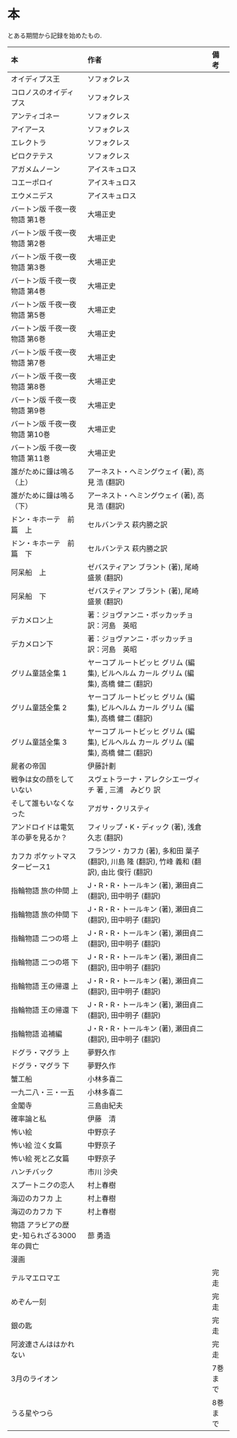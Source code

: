 # 本
とある期間から記録を始めたもの.  

| 本 | 作者 | 備考 |
| :--- | :--- | :--- |
| オイディプス王 | ソフォクレス ||
| コロノスのオイディプス | ソフォクレス ||
| アンティゴネー | ソフォクレス ||
| アイアース | ソフォクレス ||
| エレクトラ | ソフォクレス ||
| ピロクテテス | ソフォクレス ||
| アガメムノーン | アイスキュロス ||
| コエーポロイ | アイスキュロス ||
| エウメニデス | アイスキュロス ||
| バートン版 千夜一夜物語 第1巻 | 大場正史 ||
| バートン版 千夜一夜物語 第2巻 | 大場正史 ||
| バートン版 千夜一夜物語 第3巻 | 大場正史 ||
| バートン版 千夜一夜物語 第4巻 | 大場正史 ||
| バートン版 千夜一夜物語 第5巻 | 大場正史 ||
| バートン版 千夜一夜物語 第6巻 | 大場正史 ||
| バートン版 千夜一夜物語 第7巻 | 大場正史 ||
| バートン版 千夜一夜物語 第8巻 | 大場正史 ||
| バートン版 千夜一夜物語 第9巻 | 大場正史 ||
| バートン版 千夜一夜物語 第10巻 | 大場正史 ||
| バートン版 千夜一夜物語 第11巻 | 大場正史 ||
| 誰がために鐘は鳴る（上） | アーネスト・ヘミングウェイ (著), 高見 浩 (翻訳) ||
| 誰がために鐘は鳴る（下） | アーネスト・ヘミングウェイ (著), 高見 浩 (翻訳) ||
| ドン・キホーテ　前篇　上 | セルバンテス 萩内勝之訳 ||
| ドン・キホーテ　前篇　下 | セルバンテス 萩内勝之訳 ||
| 阿呆船　上 | ゼバスティアン ブラント (著), 尾崎 盛景 (翻訳) ||
| 阿呆船　下 | ゼバスティアン ブラント (著), 尾崎 盛景 (翻訳) ||
| デカメロン上 | 著：ジョヴァンニ・ボッカッチョ　訳：河島　英昭 ||
| デカメロン下 | 著：ジョヴァンニ・ボッカッチョ　訳：河島　英昭 ||
| グリム童話全集 1 | ヤーコプ ルートビッヒ グリム (編集), ビルヘルム カール グリム (編集), 高橋 健二 (翻訳) ||
| グリム童話全集 2 | ヤーコプ ルートビッヒ グリム (編集), ビルヘルム カール グリム (編集), 高橋 健二 (翻訳) ||
| グリム童話全集 3 | ヤーコプ ルートビッヒ グリム (編集), ビルヘルム カール グリム (編集), 高橋 健二 (翻訳) ||
| 屍者の帝国 | 伊藤計劃 ||
| 戦争は女の顔をしていない | スヴェトラーナ・アレクシエーヴィチ 著 , 三浦　みどり 訳 ||
| そして誰もいなくなった | アガサ・クリスティ ||
| アンドロイドは電気羊の夢を見るか？ | フィリップ・K・ディック (著), 浅倉久志 (翻訳) ||
| カフカ ポケットマスターピース1 | フランツ・カフカ (著), 多和田 葉子 (翻訳), 川島 隆 (翻訳), 竹峰 義和 (翻訳), 由比 俊行 (翻訳) ||
| 指輪物語 旅の仲間 上 | J・R・R・トールキン (著), 瀬田貞二 (翻訳), 田中明子 (翻訳) ||
| 指輪物語 旅の仲間 下 | J・R・R・トールキン (著), 瀬田貞二 (翻訳), 田中明子 (翻訳) ||
| 指輪物語 二つの塔 上 | J・R・R・トールキン (著), 瀬田貞二 (翻訳), 田中明子 (翻訳) ||
| 指輪物語 二つの塔 下 | J・R・R・トールキン (著), 瀬田貞二 (翻訳), 田中明子 (翻訳) ||
| 指輪物語 王の帰還 上 | J・R・R・トールキン (著), 瀬田貞二 (翻訳), 田中明子 (翻訳) ||
| 指輪物語 王の帰還 下 | J・R・R・トールキン (著), 瀬田貞二 (翻訳), 田中明子 (翻訳) ||
| 指輪物語 追補編 | J・R・R・トールキン (著), 瀬田貞二 (翻訳), 田中明子 (翻訳) ||
| ドグラ・マグラ 上 | 夢野久作 ||
| ドグラ・マグラ 下 | 夢野久作 ||
| 蟹工船 | 	小林多喜二 ||
| 一九二八・三・一五 | 小林多喜二 ||
| 金閣寺 | 三島由紀夫 ||
| 確率論と私 | 伊藤　清 ||
| 怖い絵 | 中野京子 ||
| 怖い絵 泣く女篇 | 中野京子 ||
| 怖い絵 死と乙女篇 | 中野京子 ||
| ハンチバック | 市川 沙央 ||
| スプートニクの恋人 | 村上春樹 ||
| 海辺のカフカ 上 | 村上春樹 ||
| 海辺のカフカ 下 | 村上春樹 ||
| 物語 アラビアの歴史-知られざる3000年の興亡 | 蔀 勇造 ||
| 漫画 |||
| テルマエロマエ || 完走 |
| めぞん一刻 || 完走 |
| 銀の匙 || 完走 |
| 阿波連さんははかれない || 完走 |
|3月のライオン || 7巻まで |
|うる星やつら || 8巻まで |